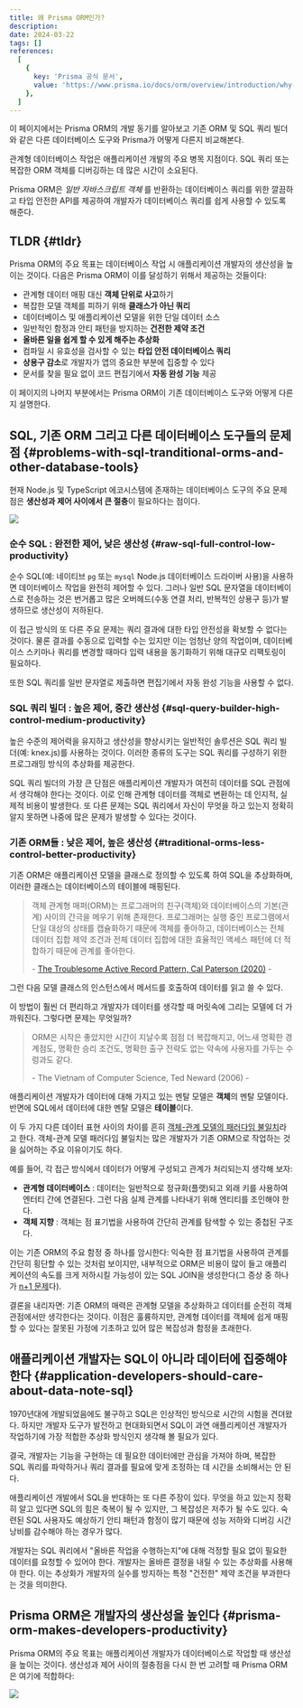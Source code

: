 ```yaml
---
title: 왜 Prisma ORM인가?
description:
date: 2024-03-22
tags: []
references:
  [
    {
      key: 'Prisma 공식 문서',
      value: 'https://www.prisma.io/docs/orm/overview/introduction/why-prisma',
    },
  ]
---
```


이 페이지에서는 Prisma ORM의 개발 동기를 알아보고 기존 ORM 및 SQL 쿼리 빌더와 같은 다른 데이터베이스 도구와 Prisma가 어떻게 다른지 비교해본다.

관계형 데이터베이스 작업은 애플리케이션 개발의 주요 병목 지점이다. SQL 쿼리 또는 복잡한 ORM 객체를 디버깅하는 데 많은 시간이 소요된다.

Prisma ORM은 _일반 자바스크립트 객체_ 를 반환하는 데이터베이스 쿼리를 위한 깔끔하고 타입 안전한 API를 제공하여 개발자가 데이터베이스 쿼리를 쉽게 사용할 수 있도록 해준다.

## TLDR {#tldr}

Prisma ORM의 주요 목표는 데이터베이스 작업 시 애플리케이션 개발자의 생산성을 높이는 것이다. 다음은 Prisma ORM이 이를 달성하기 위해서 제공하는 것들이다:

- 관계형 데이터 매핑 대신 **객체 단위로 사고**하기
- 복잡한 모델 객체를 피하기 위해 **클래스가 아닌 쿼리**
- 데이터베이스 및 애플리케이션 모델을 위한 단일 데이터 소스
- 일반적인 함정과 안티 패턴을 방지하는 **건전한 제약 조건**
- **올바른 일을 쉽게 할 수 있게 해주는 추상화**
- 컴파일 시 유효성을 검사할 수 있는 **타입 안전 데이터베이스 쿼리**
- **상용구 감소**로 개발자가 앱의 중요한 부분에 집중할 수 있다
- 문서를 찾을 필요 없이 코드 편집기에서 **자동 완성 기능** 제공

이 페이지의 나머지 부분에서는 Prisma ORM이 기존 데이터베이스 도구와 어떻게 다른지 설명한다.

## SQL, 기존 ORM 그리고 다른 데이터베이스 도구들의 문제점 {#problems-with-sql-tranditional-orms-and-other-database-tools}

현재 Node.js 및 TypeScript 에코시스템에 존재하는 데이터베이스 도구의 주요 문제점은 **생산성과 제어 사이에서 큰 절충**이 필요하다는 점이다.

![](https://s3.ap-northeast-2.amazonaws.com/vigorously.xyz/assets/images/prisma-doc-overview-introduction-why-prisma-orm/1.png)

### 순수 SQL : 완전한 제어, 낮은 생산성 {#raw-sql-full-control-low-productivity}

순수 SQL(예: 네이티브 `pg` 또는 `mysql` Node.js 데이터베이스 드라이버 사용)을 사용하면 데이터베이스 작업을 완전히 제어할 수 있다. 그러나 일반 SQL 문자열을 데이터베이스로 전송하는 것은 번거롭고 많은 오버헤드(수동 연결 처리, 반복적인 상용구 등)가 발생하므로 생산성이 저하된다.

이 접근 방식의 또 다른 주요 문제는 쿼리 결과에 대한 타입 안전성을 확보할 수 없다는 것이다. 물론 결과를 수동으로 입력할 수는 있지만 이는 엄청난 양의 작업이며, 데이터베이스 스키마나 쿼리를 변경할 때마다 입력 내용을 동기화하기 위해 대규모 리팩토링이 필요하다.

또한 SQL 쿼리를 일반 문자열로 제출하면 편집기에서 자동 완성 기능을 사용할 수 없다.

### SQL 쿼리 빌더 : 높은 제어, 중간 생산성 {#sql-query-builder-high-control-medium-productivity}

높은 수준의 제어력을 유지하고 생산성을 향상시키는 일반적인 솔루션은 SQL 쿼리 빌더(예: knex.js)를 사용하는 것이다. 이러한 종류의 도구는 SQL 쿼리를 구성하기 위한 프로그래밍 방식의 추상화를 제공한다.

SQL 쿼리 빌더의 가장 큰 단점은 애플리케이션 개발자가 여전히 데이터를 SQL 관점에서 생각해야 한다는 것이다. 이로 인해 관계형 데이터를 객체로 변환하는 데 인지적, 실제적 비용이 발생한다. 또 다른 문제는 SQL 쿼리에서 자신이 무엇을 하고 있는지 정확히 알지 못하면 나중에 많은 문제가 발생할 수 있다는 것이다.

### 기존 ORM들 : 낮은 제어, 높은 생산성 {#traditional-orms-less-control-better-productivity}

기존 ORM은 애플리케이션 모델을 클래스로 정의할 수 있도록 하여 SQL을 추상화하며, 이러한 클래스는 데이터베이스의 테이블에 매핑된다.

> 객체 관계형 매퍼(ORM)는 프로그래머의 친구(객체)와 데이터베이스의 기본(관계) 사이의 간극을 메우기 위해 존재한다. 프로그래머는 실행 중인 프로그램에서 단일 대상의 상태를 캡슐화하기 때문에 객체를 좋아하고, 데이터베이스는 전체 데이터 집합 제약 조건과 전체 데이터 집합에 대한 효율적인 액세스 패턴에 더 적합하기 때문에 관계를 좋아한다.
>
> \- [The Troublesome Active Record Pattern, Cal Paterson (2020)](https://calpaterson.com/activerecord.html) -

그런 다음 모델 클래스의 인스턴스에서 메서드를 호출하여 데이터를 읽고 쓸 수 있다.

이 방법이 훨씬 더 편리하고 개발자가 데이터를 생각할 때 머릿속에 그리는 모델에 더 가까워진다. 그렇다면 문제는 무엇일까?

> ORM은 시작은 좋았지만 시간이 지날수록 점점 더 복잡해지고, 어느새 명확한 경계점도, 명확한 승리 조건도, 명확한 출구 전략도 없는 약속에 사용자를 가두는 수렁과도 같다.
>
> \- The Vietnam of Computer Science, Ted Neward (2006) -

애플리케이션 개발자가 데이터에 대해 가지고 있는 멘탈 모델은 **객체**의 멘탈 모델이다. 반면에 SQL에서 데이터에 대한 멘탈 모델은 **테이블**이다.

이 두 가지 다른 데이터 표현 사이의 차이를 흔히 [객체-관계 모델의 패러다임 불일치](https://en.wikipedia.org/wiki/Object-relational_impedance_mismatch)라고 한다. 객체-관계 모델 패러다임 불일치는 많은 개발자가 기존 ORM으로 작업하는 것을 싫어하는 주요 이유이기도 하다.

예를 들어, 각 접근 방식에서 데이터가 어떻게 구성되고 관계가 처리되는지 생각해 보자:

- **관계형 데이터베이스** : 데이터는 일반적으로 정규화(플랫)되고 외래 키를 사용하여 엔터티 간에 연결된다. 그런 다음 실제 관계를 나타내기 위해 엔티티를 조인해야 한다.
- **객체 지향** : 객체는 점 표기법을 사용하여 간단히 관계를 탐색할 수 있는 중첩된 구조다.

이는 기존 ORM의 주요 함정 중 하나를 암시한다: 익숙한 점 표기법을 사용하여 관계를 간단히 횡단할 수 있는 것처럼 보이지만, 내부적으로 ORM은 비용이 많이 들고 애플리케이션의 속도를 크게 저하시킬 가능성이 있는 SQL JOIN을 생성한다(그 증상 중 하나가 [n+1 문제](https://stackoverflow.com/questions/97197/what-is-the-n1-selects-problem-in-orm-object-relational-mapping)다).

결론을 내리자면: 기존 ORM의 매력은 관계형 모델을 추상화하고 데이터를 순전히 객체 관점에서만 생각한다는 것이다. 이점은 훌륭하지만, 관계형 데이터를 객체에 쉽게 매핑할 수 있다는 잘못된 가정에 기초하고 있어 많은 복잡성과 함정을 초래한다.

## 애플리케이션 개발자는 SQL이 아니라 데이터에 집중해야 한다 {#application-developers-should-care-about-data-note-sql}

1970년대에 개발되었음에도 불구하고 SQL은 인상적인 방식으로 시간의 시험을 견뎌왔다. 하지만 개발자 도구가 발전하고 현대화되면서 SQL이 과연 애플리케이션 개발자가 작업하기에 가장 적합한 추상화 방식인지 생각해 볼 필요가 있다.

결국, 개발자는 기능을 구현하는 데 필요한 데이터에만 관심을 가져야 하며, 복잡한 SQL 쿼리를 파악하거나 쿼리 결과를 필요에 맞게 조정하는 데 시간을 소비해서는 안 된다.

애플리케이션 개발에서 SQL을 반대하는 또 다른 주장이 있다. 무엇을 하고 있는지 정확히 알고 있다면 SQL의 힘은 축복이 될 수 있지만, 그 복잡성은 저주가 될 수도 있다. 숙련된 SQL 사용자도 예상하기 안티 패턴과 함정이 많기 때문에 성능 저하와 디버깅 시간 낭비를 감수해야 하는 경우가 많다.

개발자는 SQL 쿼리에서 "올바른 작업을 수행하는지"에 대해 걱정할 필요 없이 필요한 데이터를 요청할 수 있어야 한다. 개발자는 올바른 결정을 내릴 수 있는 추상화를 사용해야 한다. 이는 추상화가 개발자의 실수를 방지하는 특정 "건전한" 제약 조건을 부과한다는 것을 의미한다.

## Prisma ORM은 개발자의 생산성을 높인다 {#prisma-orm-makes-developers-productivity}

Prisma ORM의 주요 목표는 애플리케이션 개발자가 데이터베이스로 작업할 때 생산성을 높이는 것이다. 생산성과 제어 사이의 절충점을 다시 한 번 고려할 때 Prisma ORM은 여기에 적합하다:

![](https://s3.ap-northeast-2.amazonaws.com/vigorously.xyz/assets/images/prisma-doc-overview-introduction-why-prisma-orm/2.png)
